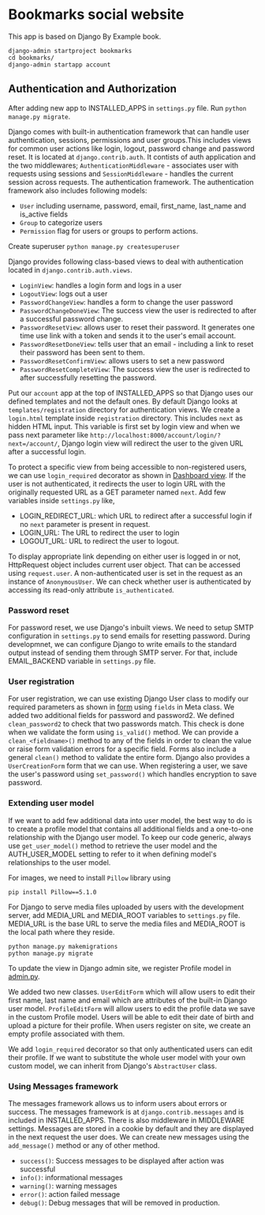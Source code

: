 # Bookmarks social website

This app is based on Django By Example book.

```shell
django-admin startproject bookmarks
cd bookmarks/
django-admin startapp account
```

## Authentication and Authorization

After adding new app to INSTALLED_APPS in `settings.py` file. Run `python manage.py migrate`.

Django comes with built-in authentication framework that can handle user authentication, sessions, permissions and user groups.This includes views for common user actions like login, logout, password change and password reset. It is located at `django.contrib.auth`. It contists of auth application and the two middlewares; `AuthenticationMiddleware` - associates user with requests using sessions and `SessionMiddleware` - handles the current session across requests. The authentication framework. The authentication framework also includes following models:

- `User` including username, password, email, first_name, last_name and is_active fields
- `Group` to categorize users
- `Permission` flag for users or groups to perform actions.

Create superuser `python manage.py createsuperuser`

Django provides following class-based views to deal with authentication located in `django.contrib.auth.views`.

- `LoginView`: handles a login form and logs in a user
- `LogoutView`: logs out a user
- `PasswordChangeView`: handles a form to change the user password
- `PasswordChangeDoneView`: The success view the user is redirected to after a successful password change.
- `PasswordResetView`: allows user to reset their password. It generates one time use link with a token and sends it to the user's email account.
- `PasswordResetDoneView`: tells user that an email - including a link to reset their password has been sent to them.
- `PasswordResetConfirmView`: allows users to set a new password
- `PasswordResetCompleteView`: The success view the user is redirected to after successfully resetting the password.

Put our `account` app at the top of INSTALLED_APPS so that Django uses our defined templates and not the default ones. By default Django looks at `templates/registration` directory for authentication views.
We create a `login.html` template inside `registration` directory. This includes `next` as hidden HTML input. This variable is first set by login view and when we pass next parameter like `http://localhost:8000/account/login/?next=/account/`, Django login view will redirect the user to the given URL after a successful login.

To protect a specific view from being accessible to non-registered users, we can use `login_required` decorator as shown in [Dashboard view](bookmarks/account/../../account/views.py). If the user is not authenticated, it redirects the user to login URL with the originally requested URL as a GET parameter named `next`. Add few variables inside `settings.py` like,

- LOGIN_REDIRECT_URL: which URL to redirect after a successful login if no `next` parameter is present in request.
- LOGIN_URL: The URL to redirect the user to login
- LOGOUT_URL: URL to redirect the user to logout.

To display appropriate link depending on either user is logged in or not, HttpRequest object includes current user object. That can be accessed using `request.user`. A non-authenticated user is set in the request as an instance of `AnonymousUser`. We can check whether user is authenticated by accessing its read-only attribute `is_authenticated`.

### Password reset

For password reset, we use Django's inbuilt views. We need to setup SMTP configuration in `settings.py` to send emails for resetting password. During developmnet, we can configure Django to write emails to the standard output instead of sending them through SMTP server. For that, include EMAIL_BACKEND variable in `settings.py` file.

### User registration

For user registration, we can use existing Django User class to modify our required parameters as shown in [form](bookmarks/account/forms.py) using `fields` in Meta class. We added two additional fields for password and password2. We defined `clean_password2` to check that two passwords match. This check is done when we validate the form using `is_valid()` method. We can provide a `clean_<fieldname>()` method to any of the fields in order to clean the value or raise form validation errors for a specific field. Forms also include a general `clean()` method to validate the entire form. Django also provides a `UserCreationForm` form that we can use. When registering a user, we save the user's password using `set_password()` which handles encryption to save password.

### Extending user model

If we want to add few additional data into user model, the best way to do is to create a profile model that contains all additional fields and a one-to-one relationship with the Django user model. To keep our code generic, always use `get_user_model()` method to retrieve the user model and the AUTH_USER_MODEL setting to refer to it when defining model's relationships to the user model.

For images, we need to install `Pillow` library using

```shell
pip install Pillow==5.1.0
```

For Django to serve media files uploaded by users with the development server, add MEDIA_URL and MEDIA_ROOT variables to `settings.py` file. MEDIA_URL is the base URL to serve the media files and MEDIA_ROOT is the local path where they reside.

```shell
python manage.py makemigrations
python manage.py migrate
```

To update the view in Django admin site, we register Profile model in [admin.py](account/admin.py).

We added two new classes. `UserEditForm` which will allow users to edit their first name, last name and email which are attributes of the built-in Django user model. `ProfileEditForm` will allow users to edit the profile data we save in the custom Profile model. Users will be able to edit their date of birth and upload a picture for their profile. When users register on site, we create an empty profile associated with them.

We add `login_required` decorator so that only authenticated users can edit their profile.
If we want to substitute the whole user model with your own custom model, we can inherit from Django's `AbstractUser` class.

### Using Messages framework

The messages framework allows us to inform users about errors or success. The messages framework is at `django.contrib.messages` and is included in INSTALLED_APPS. There is also middleware in MIDDLEWARE settings. Messages are stored in a cookie by default and they are displayed in the next request the user does.
We can create new messages using the `add_message()` method or any of other method.

- `success()`: Success messages to be displayed after action was successful
- `info()`: informational messages
- `warning()`: warning messages
- `error()`: action failed message
- `debug()`: Debug messages that will be removed in production.
